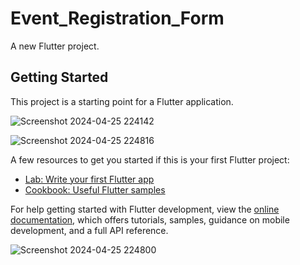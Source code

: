 # Event_Registration_Form

A new Flutter project.

## Getting Started

This project is a starting point for a Flutter application.

![Screenshot 2024-04-25 224142](https://github.com/user-attachments/assets/a5e41959-7523-4e1b-81f9-e77c632a177b)

![Screenshot 2024-04-25 224816](https://github.com/user-attachments/assets/2d4a4505-ca80-4011-b9b1-d1821da7c150)


A few resources to get you started if this is your first Flutter project:

- [Lab: Write your first Flutter app](https://docs.flutter.dev/get-started/codelab)
- [Cookbook: Useful Flutter samples](https://docs.flutter.dev/cookbook)

For help getting started with Flutter development, view the
[online documentation](https://docs.flutter.dev/), which offers tutorials,
samples, guidance on mobile development, and a full API reference.

![Screenshot 2024-04-25 224800](https://github.com/user-attachments/assets/899dc49f-13ae-494b-b37f-47f52623f701)
